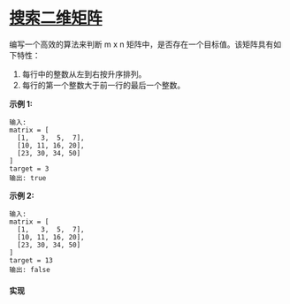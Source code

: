 # [搜索二维矩阵](https://leetcode-cn.com/problems/search-a-2d-matrix/description/)

编写一个高效的算法来判断 m x n 矩阵中，是否存在一个目标值。该矩阵具有如下特性：
1. 每行中的整数从左到右按升序排列。
2. 每行的第一个整数大于前一行的最后一个整数。

**示例 1:**
```
输入:
matrix = [
  [1,   3,  5,  7],
  [10, 11, 16, 20],
  [23, 30, 34, 50]
]
target = 3
输出: true
```

**示例 2:**
```
输入:
matrix = [
  [1,   3,  5,  7],
  [10, 11, 16, 20],
  [23, 30, 34, 50]
]
target = 13
输出: false
```

#### 实现
